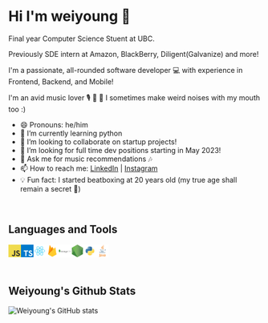 # Hi I'm weiyoung 👋

Final year Computer Science Stuent at UBC.

Previously SDE intern at Amazon, BlackBerry, Diligent(Galvanize) and more!

I'm a passionate, all-rounded software developer 💻 with experience in Frontend, Backend, and Mobile!

I'm an avid music lover 🎙 🎹 🎸 I sometimes make weird noises with my mouth too :)

- 😄 Pronouns: he/him
- 🌱 I’m currently learning python
- 👯 I’m looking to collaborate on startup projects!
- 🤔 I’m looking for full time dev positions starting in May 2023!
- 💬 Ask me for music recommendations 🎶
- 📫 How to reach me: [LinkedIn](https://www.linkedin.com/in/weiyoung/) | [Instagram](https://www.instagram.com/wei2young/)
- 💡 Fun fact: I started beatboxing at 20 years old (my true age shall remain a secret 🤭)

<br/>

## Languages and Tools

<img align="left" alt="JavaScript" height="25"
     src="https://raw.githubusercontent.com/github/explore/80688e429a7d4ef2fca1e82350fe8e3517d3494d/topics/javascript/javascript.png"/>
<img align="left" alt="TypeScript" height="25"
     src="https://raw.githubusercontent.com/github/explore/80688e429a7d4ef2fca1e82350fe8e3517d3494d/topics/typescript/typescript.png"/>
<img align="left" alt="React" height="25"
       src="https://raw.githubusercontent.com/github/explore/80688e429a7d4ef2fca1e82350fe8e3517d3494d/topics/react/react.png"/>
<img align="left" alt="Firebase" height="25"
       src="https://raw.githubusercontent.com/github/explore/80688e429a7d4ef2fca1e82350fe8e3517d3494d/topics/firebase/firebase.png"/>
<img align="left" alt="MongoDB" height="25"
       src="https://raw.githubusercontent.com/github/explore/80688e429a7d4ef2fca1e82350fe8e3517d3494d/topics/mongodb/mongodb.png"/>
<img align="left" alt="Node" height="25"
       src="https://raw.githubusercontent.com/github/explore/80688e429a7d4ef2fca1e82350fe8e3517d3494d/topics/nodejs/nodejs.png"/>
<img align="left" alt="Python" height="25"
       src="https://raw.githubusercontent.com/github/explore/80688e429a7d4ef2fca1e82350fe8e3517d3494d/topics/python/python.png"/>
<img align="left" alt="Java" height="25"
       src="https://raw.githubusercontent.com/github/explore/80688e429a7d4ef2fca1e82350fe8e3517d3494d/topics/java/java.png"/>

<br/>
<br/>
<br/>

## Weiyoung's Github Stats

![Weiyoung's GitHub stats](https://github-readme-stats.vercel.app/api?username=weiyoung&theme=dark&show_icons=true&icon_color=13AB22&hide_border=true&hide_title=true&include_all_commits=true&count_private=true)
